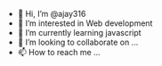 - 👋 Hi, I’m @ajay316
- 👀 I’m interested in Web development 
- 🌱 I’m currently learning javascript
- 💞️ I’m looking to collaborate on ...
- 📫 How to reach me ...

<!---
ajay316/ajay316 is a ✨ special ✨ repository because its `README.md` (this file) appears on your GitHub profile.
You can click the Preview link to take a look at your changes.
--->
